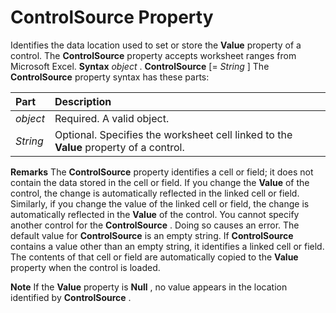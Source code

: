 
# ControlSource Property



Identifies the data location used to set or store the  **Value** property of a control. The **ControlSource** property accepts worksheet ranges from Microsoft Excel.
 **Syntax**
 _object_ . **ControlSource** [= _String_ ]
The  **ControlSource** property syntax has these parts:


|**Part**|**Description**|
|:-----|:-----|
| _object_|Required. A valid object.|
| _String_|Optional. Specifies the worksheet cell linked to the  **Value** property of a control.|
 **Remarks**
The  **ControlSource** property identifies a cell or field; it does not contain the data stored in the cell or field. If you change the **Value** of the control, the change is automatically reflected in the linked cell or field. Similarly, if you change the value of the linked cell or field, the change is automatically reflected in the **Value** of the control.
You cannot specify another control for the  **ControlSource** . Doing so causes an error.
The default value for  **ControlSource** is an empty string. If **ControlSource** contains a value other than an empty string, it identifies a linked cell or field. The contents of that cell or field are automatically copied to the **Value** property when the control is loaded.

 **Note**  If the  **Value** property is **Null** , no value appears in the location identified by **ControlSource** .

